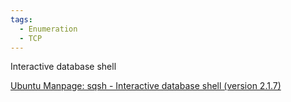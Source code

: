 ```yaml
---
tags:
  - Enumeration
  - TCP
---
```

 Interactive database shell 
 
[Ubuntu Manpage: sqsh - Interactive database shell (version 2.1.7)](https://manpages.ubuntu.com/manpages/bionic/man1/sqsh.1.html)